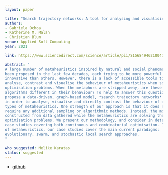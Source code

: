 ```yaml
---
layout: paper

title: "Search trajectory networks: A tool for analysing and visualising the behaviour of metaheuristics"
authors:
- Gabriela Ochoa
- Katherine M. Malan
- Christian Blum
venue: Applied Soft Computing
year: 2021

link: https://www.sciencedirect.com/science/article/pii/S1568494621004154

abstract: "
A large number of metaheuristics inspired by natural and social phenomena have
been proposed in the last few decades, each trying to be more powerful and
innovative than others. However, there is a lack of accessible tools to
analyse, contrast and visualise the behaviour of metaheuristics when solving
optimisation problems. When the metaphors are stripped away, are these
algorithms different in their behaviour? To help to answer this question, we
propose a data-driven, graph-based model, *search trajectory networks* (STNs)
in order to analyse, visualise and directly contrast the behaviour of different
types of metaheuristics. One strength of our approach is that it does not
require any additional sampling or algorithmic methods. Instead, the models are
constructed from data gathered while the metaheuristics are solving the
optimisation problems. We present our methodology, and consider in detail two
case studies covering both continuous and combinatorial optimisation. In terms
of metaheuristics, our case studies cover the main current paradigms:
evolutionary, swarm, and stochastic local search approaches.
"

who_suggested: Melike Karatas
status: suggested
---
```

- [github](https://github.com/gabro8a/STNs)

